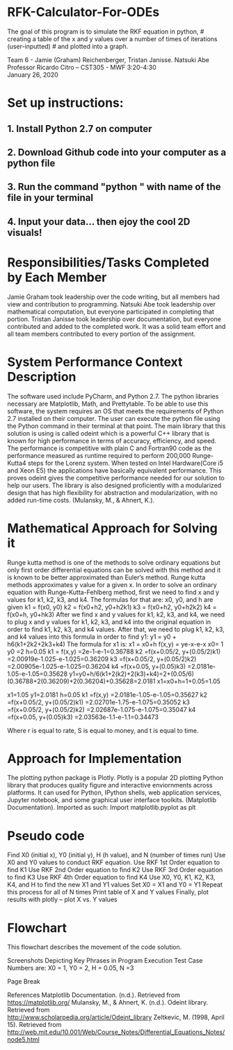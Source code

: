 # RFK-Calculator-For-ODEs
The goal of this program is to simulate the RKF equation in python, # creating a table of the x and y values over a number of times of iterations (user-inputted) # and plotted into a graph.

Team 6 - Jamie (Graham) Reichenberger, Tristan Janisse. Natsuki Abe 
Professor Ricardo Citro – CST305 - MWF 3:20-4:30  
January 26, 2020 

# Set up instructions:
## 1. Install Python 2.7 on computer

## 2. Download Github code into your computer as a python file

## 3. Run the command "python " with name of the file in your terminal

## 4. Input your data... then ejoy the cool 2D visuals!

 

 
# Responsibilities/Tasks Completed by Each Member 
Jamie Graham took leadership over the code writing, but all members had view and contribution to programming. Natsuki Abe  took leadership over mathematical computation, but everyone participated in completing that portion. Tristan Janisse took leadership over documentation, but everyone contributed and added to the completed work. It was a solid team effort and all team members contributed to every portion of the assignment.
# System Performance Context Description 
The software used include PyCharm, and Python 2.7. The python libraries necessary are Matplotlib, Math, and Prettytable. To be able to use this software, the system requires an OS that meets the requirements of Python 2.7 installed on their computer. The user can execute the python file using the Python command in their terminal at that point. The main library that this solution is using is called odeint which is a powerful C++ library that is known for high performance in terms of accuracy, efficiency, and speed. The performance is competitive with plain C and Fortran90 code as the performance measured as runtime required to perform 200,000 Runge-Kutta4 steps for the Lorenz system.  When tested on Intel Hardware(Core i5 and Xeon E5) the applications have basically equivalent performance. This proves odeint gives the competitive performance needed for our solution to help our users. The library is also designed proficiently with a modularized design that has high flexibility for abstraction and modularization, with no added run-time costs. (Mulansky, M., & Ahnert, K.). 
# Mathematical Approach for Solving it 
Runge kutta method is one of the methods to solve ordinary equations but only first order differential equations can be solved with this method and it is known to be better approximated than Euler’s method. Runge kutta methods approximates y value for a given x. In order to solve an ordinary equation with Runge-Kutta-Fehlberg method, first we need to find x and y values for k1, k2, k3, and k4. The formulas for that are: 
  x0, y0, and h are given
  k1 = f(x0, y0)
  k2 = f(x0+h2, y0+h2k1)
  k3 = f(x0+h2, y0+h2k2)
  k4  = f(x0+h, y0+hk3)
After we find x and y values for k1, k2, k3, and k4, we need to plug x and y values for k1, k2, k3, and k4 into the original equation in order to find k1, k2, k3, and k4 values. After that, we need to plug k1, k2, k3, and k4 values into this formula in order to find y1:
  y1 = y0 + h6(k1+2k2+2k3+k4)
The formula for x1 is:
  x1 = x0+h
  f(x,y) = ye-x-e-x           x0= 1   y0 =2     h=0.05
  k1 = f(x,y) =2e-1-e-1=0.36788
  k2 =f(x+0.05/2, y+(0.05/2)k1) =2.00919e-1.025-e-1.025=0.36209
  k3 =f(x+0.05/2, y+(0.05/2)k2) =2.00905e-1.025-e-1.025=0.36204
  k4 =f(x+0.05, y+(0.05)k3) =2.0181e-1.05-e-1.05=0.35628
  y1=y0+h/6(k1+2(k2)+2(k3)+k4)=2+(0.05/6)(0.36788+2(0.36209)+2(0.36204)+0.35628=2.0181
  x1=x0+h=1+0.05=1.05
 
  x1=1.05   y1=2.0181    h=0.05
  k1 =f(x,y) =2.0181e-1.05-e-1.05=0.35627
  k2 =f(x+0.05/2, y+(0.05/2)k1) =2.02701e-1.75-e-1.075=0.35052
  k3 =f(x+0.05/2, y+(0.05/2)k2) =2.02687e-1.075-e-1.075=0.35047
  k4 =f(x+0.05, y+(0.05)k3) =2.03563e-1.1-e-1.1=0.34473
 
 
 
Where r is equal to rate, S is equal to money, and t is equal to time. 
 
# Approach for Implementation 
The plotting python package is Plotly. Plotly is a popular 2D plotting Python library that produces quality figure and interactive enviornments across platforms. It can used for Python, IPython shells, web application services, Jupyter notebook, and some graphical user interface toolkits. (Matplotlib Documentation). 
Imported as such: 
  Import matplotlib.pyplot as plt 
# Pseudo code
  Find X0 (initial x), Y0 (initial y), H (h value), and N (number of times run)
  Use X0 and Y0 values to conduct RKF equation. 
  Use RKF 1st Order equation to find K1
  Use RKF 2nd Order equation to find K2
  Use RKF 3rd Order equation to find K3
  Use RKF 4th Order equation to find K4
  Use X0, Y0, K1, K2, K3, K4, and H to find the new X1 and Y1 values
  Set X0 = X1 and Y0 = Y1
  Repeat this process for all of N times
  Print table of X and Y values
  Finally, plot results with plotly – plot X vs. Y values
# Flowchart
 
This flowchart describes the movement of the code solution. 
 
Screenshots Depicting Key Phrases in Program Execution
Test Case Numbers are: X0 = 1, Y0 = 2, H = 0.05, N =3

 

Page Break
 
References 
Matplotlib Documentation. (n.d.). Retrieved from https://matplotlib.org/ 
Mulansky, M., & Ahnert, K. (n.d.). Odeint library. Retrieved from  
http://www.scholarpedia.org/article/Odeint_library 
Zeltkevic, M. (1998, April 15). Retrieved from 
http://web.mit.edu/10.001/Web/Course_Notes/Differential_Equations_Notes/node5.html
 

